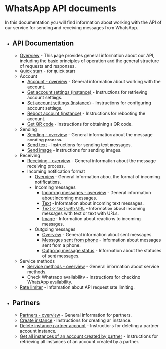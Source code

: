 # WhatsApp API documents

In this documentation you will find information about working with the API of our service for sending and receiving messages from WhatsApp.

 - ## API Documentation
    - [Overview](api/index.md) - This page provides general information about our API, including the basic principles of
      operation and the general structure of requests and responses.
    - [Quick start](quick_start/before_work.md) - for quick start
    - Account
        - [Account - overview](api/account/index.md) - General information about working with the account.
        - [Get account settings (instance)](api/account/get-settings.md) - Instructions for retrieving account settings.
        - [Set account settings (instance)](api/account/set-settings.md) - Instructions for configuring account settings.
        - [Reboot account (instance)](api/account/reboot.md) - Instructions for rebooting the account.
        - [Get QR code](api/account/qr.md) - Instructions for obtaining a QR code.
    - Sending
        - [Sending - overview](api/sending/index.md) - General information about the message sending process.
        - [Send text](api/sending/text.md) - Instructions for sending text messages.
        - [Send image](api/sending/image.md) - Instructions for sending images.
    - Receiving
        - [Receiving - overview](api/receiving/index.md) - General information about the message receiving process.
        - Incoming notification format
            - [Overview](api/receiving/notifications-format/index.md) - General information about the format of incoming notifications.
            - Incoming messages
                - [Incoming messages - overview](api/receiving/notifications-format/incoming-message/index.md) - General information about incoming messages.
                - [Text](api/receiving/notifications-format/incoming-message/text.md) - Information about incoming text messages.
                - [Text or text with URL](api/receiving/notifications-format/incoming-message/extended-text.md) - Information about incoming messages with text or text with URLs.
                - [Image](api/receiving/notifications-format/incoming-message/image.md) - Information about reactions to incoming messages.
            - Outgoing messages
                - [Overview](api/receiving/notifications-format/outgoing-message/index.md) - General information about sent messages.
                - [Messages sent from phone](api/receiving/notifications-format/outgoing-message/phone.md) - Information about messages sent from a phone.
                - [Outgoing message status](api/receiving/notifications-format/outgoing-message/status.md) - Information about the statuses of sent messages.
    - Service methods
        - [Service methods - overview](api/service/index.md) - General information about service methods.
        - [Check Whatsapp availability](api/service/check-whatsapp.md) - Instructions for checking WhatsApp availability.
    - [Rate limiter](api/rate-limiter.md) - Information about API request rate limiting.
- ## Partners
    - [Partners - overview](partners/index.md) - General information for partners.
    - [Create instance](partners/instance-creation.md) - Instructions for creating an instance.
    - [Delete instance partner account](partners/instance-removed.md) - Instructions for deleting a partner account instance.
    - [Get all instances of an account created by partner](partners/instance-reveiver.md) - Instructions for retrieving all instances of an account created by a partner.